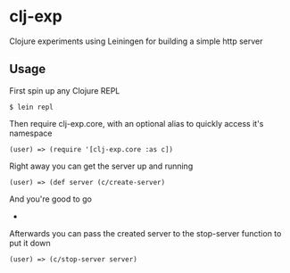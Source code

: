 # clj-exp

Clojure experiments using Leiningen for building a simple http server

## Usage

First spin up any Clojure REPL

    $ lein repl

Then require clj-exp.core, with an optional alias to quickly access it's namespace

    (user) => (require '[clj-exp.core :as c])

Right away you can get the server up and running

    (user) => (def server (c/create-server)
 
And you're good to go
    
-
    
Afterwards you can pass the created server to the stop-server function to put it down

    (user) => (c/stop-server server)


